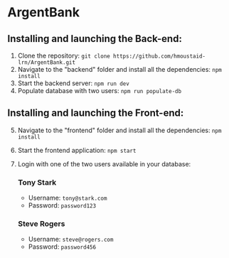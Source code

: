 # ArgentBank

## Installing and launching the Back-end:

1. Clone the repository: `git clone https://github.com/hmoustaid-lrn/ArgentBank.git`
2. Navigate to the "backend" folder and install all the dependencies: `npm install`
3. Start the backend server: `npm run dev`
4. Populate database with two users: `npm run populate-db`
   
## Installing and launching the Front-end:

5. Navigate to the "frontend" folder and install all the dependencies: `npm install`
6. Start the frontend application: `npm start`
7. Login with one of the two users available in your database:
   
   ### Tony Stark

    - Username: `tony@stark.com`
    - Password: `password123`

   ### Steve Rogers

     - Username: `steve@rogers.com`
     - Password: `password456`

